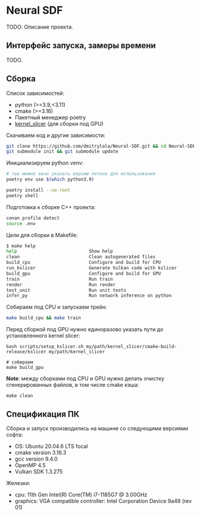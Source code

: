 # Neural SDF

TODO: Описание проекта.

## Интерфейс запуска, замеры времени

TODO.

## Сборка

Список зависимостей:
- python (>=3.9,<3.11)
- cmake (>=3.16)
- Пакетный менеджер poetry
- [kernel_slicer](https://github.com/Ray-Tracing-Systems/kernel_slicer) (для сборки под GPU)

Скачиваем код и другие зависимости:
```bash
git clone https://github.com/dmitrylala/Neural-SDF.git && cd Neural-SDF
git submodule init && git submodule update
```

Инициализируем python venv:
```bash
# так можно явно указать версию питона для использования
poetry env use $(which python3.9)

poetry install --no-root
poetry shell
```

Подготовка к сборке C++ проекта:
```bash
conan profile detect
source .env
```

Цели для сборки в Makefile:
```bash
$ make help
help                           Show help
clean                          Clean autogenerated files
build_cpu                      Configure and build for CPU
run_kslicer                    Generate Vulkan code with kslicer
build_gpu                      Configure and build for GPU
train                          Run train
render                         Run render
test_unit                      Run unit tests
infer_py                       Run network inference on python
```

Собираем под CPU и запускаем трейн:
```bash
make build_cpu && make train
```

Перед сборкой под GPU нужно единоразово указать пути до установленного kernel slicer:
```
bash scripts/setup_kslicer.sh my/path/kernel_slicer/cmake-build-release/kslicer my/path/kernel_slicer

# собираем
make build_gpu
```

**Note**: между сборками под CPU и GPU нужно делать очистку сгенерированных файлов, в том числе cmake кэша:
```
make clean
```

## Спецификация ПК

Сборка и запуск производились на машине со следующими версиями софта:
- OS: Ubuntu 20.04.6 LTS focal
- cmake version 3.16.3
- gcc version 9.4.0
- OpenMP 4.5
- Vulkan SDK 1.3.275

Железки:
- cpu: 11th Gen Intel(R) Core(TM) i7-1185G7 @ 3.00GHz
- graphics: VGA compatible controller: Intel Corporation Device 9a49 (rev 01)


